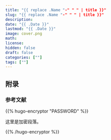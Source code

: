 ```yaml
---
title: "{{ replace .Name "-" " " | title }}"
slug: "{{ replace .Name "-" " " | title }}"
description: 
date: "{{ .Date }}"
lastmod: "{{ .Date }}"
image: cover.png
math: 
license: 
hidden: false
draft: false 
categories: [""]
tags: [""]
---
```


## 附录

### 参考文献

{{% hugo-encryptor "PASSWORD" %}}

这里是加密段落。

{{% /hugo-encryptor %}}